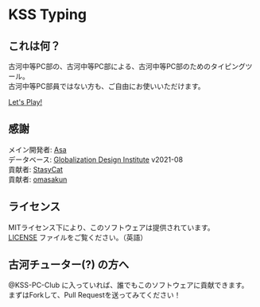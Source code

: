 # KSS Typing

## これは何？

古河中等PC部の、古河中等PC部による、古河中等PC部のためのタイピングツール。<br>
古河中等PC部員ではない方も、ご自由にお使いいただけます。<br>

[Let's Play!](https://typing.kss-pc.club)

## 感謝

メイン開発者: [Asa](https://github.com/a01sa01to)<br>
データベース: [Globalization Design Institute](https://progeigo.org/learning/essential-words-600-plus/) v2021-08<br>
貢献者: [StasyCat](https://github.com/StasyCat)<br>
貢献者: [omasakun](https://github.com/omasakun)

## ライセンス

MITライセンス下により、このソフトウェアは提供されています。<br>
[LICENSE](https://github.com/kss-pc-club/typing/blob/master/LICENSE) ファイルをご覧ください。（英語）

## 古河チューター(?) の方へ
@KSS-PC-Club に入っていれば、誰でもこのソフトウェアに貢献できます。<br>
まずはForkして、Pull Requestを送ってみてください！
